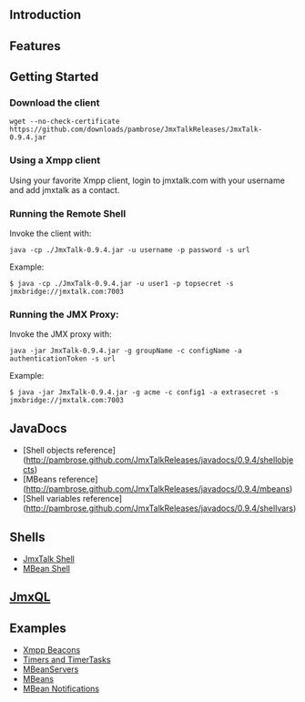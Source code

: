 ## Introduction

## Features

## Getting Started

### Download the client

	wget --no-check-certificate https://github.com/downloads/pambrose/JmxTalkReleases/JmxTalk-0.9.4.jar

### Using a Xmpp client
Using your favorite Xmpp client, login to jmxtalk.com with your username and add jmxtalk as a contact.

### Running the Remote Shell
Invoke the client with:

    java -cp ./JmxTalk-0.9.4.jar -u username -p password -s url

Example:

    $ java -cp ./JmxTalk-0.9.4.jar -u user1 -p topsecret -s jmxbridge://jmxtalk.com:7003

### Running the JMX Proxy:

Invoke the JMX proxy with:

    java -jar JmxTalk-0.9.4.jar -g groupName -c configName -a authenticationToken -s url

Example:

    $ java -jar JmxTalk-0.9.4.jar -g acme -c config1 -a extrasecret -s jmxbridge://jmxtalk.com:7003

## JavaDocs 
* [Shell objects reference] (http://pambrose.github.com/JmxTalkReleases/javadocs/0.9.4/shellobjects)
* [MBeans reference] (http://pambrose.github.com/JmxTalkReleases/javadocs/0.9.4/mbeans)
* [Shell variables reference] (http://pambrose.github.com/JmxTalkReleases/javadocs/0.9.4/shellvars)

## Shells
* [JmxTalk Shell](https://github.com/pambrose/JmxTalkReleases/wiki/JmxTalk-Shell)
* [MBean Shell](https://github.com/pambrose/JmxTalkReleases/wiki/MBean-Shell)

## [JmxQL](https://github.com/pambrose/JmxTalkReleases/wiki/JmxQL)

## Examples

* [Xmpp Beacons](https://github.com/pambrose/JmxTalkReleases/wiki/Beacons)
* [Timers and TimerTasks](https://github.com/pambrose/JmxTalkReleases/wiki/Timers)
* [MBeanServers](https://github.com/pambrose/JmxTalkReleases/wiki/MBeanServers)
* [MBeans](https://github.com/pambrose/JmxTalkReleases/wiki/MBeans)
* [MBean Notifications](https://github.com/pambrose/JmxTalkReleases/wiki/Notifications)


